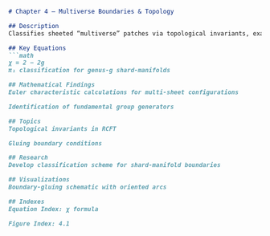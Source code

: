 ```markdown
# Chapter 4 – Multiverse Boundaries & Topology

## Description
Classifies sheeted “multiverse” patches via topological invariants, examines boundary gluing rules and fundamental group structure.

## Key Equations
```math
χ = 2 − 2g  
π₁ classification for genus-g shard-manifolds

## Mathematical Findings
Euler characteristic calculations for multi-sheet configurations

Identification of fundamental group generators

## Topics
Topological invariants in RCFT

Gluing boundary conditions

## Research
Develop classification scheme for shard-manifold boundaries

## Visualizations
Boundary-gluing schematic with oriented arcs

## Indexes
Equation Index: χ formula

Figure Index: 4.1
